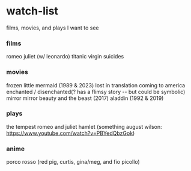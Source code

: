 # watch-list

films, movies, and plays I want to see

### films

romeo juliet (w/ leonardo)
titanic
virgin suicides

### movies

frozen
little mermaid (1989 & 2023)
lost in translation
coming to america
enchanted / disenchanted(? has a flimsy story -- but could be symbolic)
mirror mirror
beauty and the beast (2017)
aladdin (1992 & 2019)


### plays

the tempest
romeo and juliet
hamlet
(something august wilson: https://www.youtube.com/watch?v=PBYedQbzGok)

### anime

porco rosso (red pig, curtis, gina/meg, and fio picollo)
